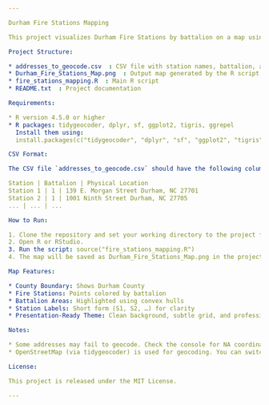 ```yaml
---

Durham Fire Stations Mapping

This project visualizes Durham Fire Stations by battalion on a map using R. The map is generated from a CSV file containing station names, battalion numbers, and physical addresses. Each station is geocoded to latitude and longitude, and battalion areas are highlighted with convex hulls for clarity.

Project Structure:

* addresses_to_geocode.csv  : CSV file with station names, battalion, and addresses
* Durham_Fire_Stations_Map.png  : Output map generated by the R script
* fire_stations_mapping.R  : Main R script
* README.txt  : Project documentation

Requirements:

* R version 4.5.0 or higher
* R packages: tidygeocoder, dplyr, sf, ggplot2, tigris, ggrepel
  Install them using:
  install.packages(c("tidygeocoder", "dplyr", "sf", "ggplot2", "tigris", "ggrepel"))

CSV Format:

The CSV file `addresses_to_geocode.csv` should have the following columns:

Station | Battalion | Physical Location
Station 1 | 1 | 139 E. Morgan Street Durham, NC 27701
Station 2 | 1 | 1001 Ninth Street Durham, NC 27705
... | ... | ...

How to Run:

1. Clone the repository and set your working directory to the project folder.
2. Open R or RStudio.
3. Run the script: source("fire_stations_mapping.R")
4. The map will be saved as Durham_Fire_Stations_Map.png in the project folder.

Map Features:

* County Boundary: Shows Durham County
* Fire Stations: Points colored by battalion
* Battalion Areas: Highlighted using convex hulls
* Station Labels: Short form (S1, S2, …) for clarity
* Presentation-Ready Theme: Clean background, subtle grid, and professional styling

Notes:

* Some addresses may fail to geocode. Check the console for NA coordinates and update the addresses if needed.
* OpenStreetMap (via tidygeocoder) is used for geocoding. You can switch to method = "arcgis" if preferred.

License:

This project is released under the MIT License.

---
```

